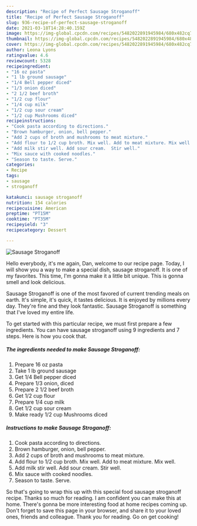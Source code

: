 ```yaml
---
description: "Recipe of Perfect Sausage Stroganoff"
title: "Recipe of Perfect Sausage Stroganoff"
slug: 936-recipe-of-perfect-sausage-stroganoff
date: 2021-03-18T14:28:40.159Z
image: https://img-global.cpcdn.com/recipes/5482022891945984/680x482cq70/sausage-stroganoff-recipe-main-photo.jpg
thumbnail: https://img-global.cpcdn.com/recipes/5482022891945984/680x482cq70/sausage-stroganoff-recipe-main-photo.jpg
cover: https://img-global.cpcdn.com/recipes/5482022891945984/680x482cq70/sausage-stroganoff-recipe-main-photo.jpg
author: Leona Lyons
ratingvalue: 4.6
reviewcount: 5328
recipeingredient:
- "16 oz pasta"
- "1 lb ground sausage"
- "1/4 Bell pepper diced"
- "1/3 onion diced"
- "2 1/2 beef broth"
- "1/2 cup flour"
- "1/4 cup milk"
- "1/2 cup sour cream"
- "1/2 cup Mushrooms diced"
recipeinstructions:
- "Cook pasta according to directions."
- "Brown hamburger, onion, bell pepper."
- "Add 2 cups of broth and mushrooms to meat mixture."
- "Add flour to 1/2 cup broth. Mix well. Add to meat mixture. Mix well."
- "Add milk stir well. Add sour cream.  Stir well."
- "Mix sauce with cooked noodles."
- "Season to taste. Serve."
categories:
- Recipe
tags:
- sausage
- stroganoff

katakunci: sausage stroganoff 
nutrition: 154 calories
recipecuisine: American
preptime: "PT15M"
cooktime: "PT35M"
recipeyield: "3"
recipecategory: Dessert

---
```



![Sausage Stroganoff](https://img-global.cpcdn.com/recipes/5482022891945984/680x482cq70/sausage-stroganoff-recipe-main-photo.jpg)

Hello everybody, it's me again, Dan, welcome to our recipe page. Today, I will show you a way to make a special dish, sausage stroganoff. It is one of my favorites. This time, I'm gonna make it a little bit unique. This is gonna smell and look delicious.



Sausage Stroganoff is one of the most favored of current trending meals on earth. It's simple, it's quick, it tastes delicious. It is enjoyed by millions every day. They're fine and they look fantastic. Sausage Stroganoff is something that I've loved my entire life.


To get started with this particular recipe, we must first prepare a few ingredients. You can have sausage stroganoff using 9 ingredients and 7 steps. Here is how you cook that.

<!--inarticleads1-->

##### The ingredients needed to make Sausage Stroganoff:

1. Prepare 16 oz pasta
1. Take 1 lb ground sausage
1. Get 1/4 Bell pepper diced
1. Prepare 1/3 onion, diced
1. Prepare 2 1/2 beef broth
1. Get 1/2 cup flour
1. Prepare 1/4 cup milk
1. Get 1/2 cup sour cream
1. Make ready 1/2 cup Mushrooms diced




<!--inarticleads2-->

##### Instructions to make Sausage Stroganoff:

1. Cook pasta according to directions.
1. Brown hamburger, onion, bell pepper.
1. Add 2 cups of broth and mushrooms to meat mixture.
1. Add flour to 1/2 cup broth. Mix well. Add to meat mixture. Mix well.
1. Add milk stir well. Add sour cream.  Stir well.
1. Mix sauce with cooked noodles.
1. Season to taste. Serve.




So that's going to wrap this up with this special food sausage stroganoff recipe. Thanks so much for reading. I am confident you can make this at home. There's gonna be more interesting food at home recipes coming up. Don't forget to save this page in your browser, and share it to your loved ones, friends and colleague. Thank you for reading. Go on get cooking!
